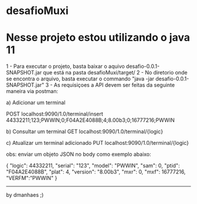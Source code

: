 # desafioMuxi
# Nesse projeto estou utilizando o java 11

1 - Para executar o projeto, basta baixar o aquivo desafio-0.0.1-SNAPSHOT.jar que está na pasta desafioMuxi/target/
2 - No diretorio onde se encontra o arquivo, basta executar o commando "java -jar desafio-0.0.1-SNAPSHOT.jar"
3 - As requisiçoes a API devem ser feitas da seguinte maneira via postman:

  a) Adicionar um terminal 
  
  POST localhost:9090/1.0/terminal/insert
  44332211;123;PWWIN;0;F04A2E4088B;4;8.00b3;0;16777216;PWWIN
  
  b) Consultar um terminal 
  GET localhost:9090/1.0/terminal/{logic}
  
  c) Atualizar um terminal adicionado
  PUT localhost:9090/1.0/terminal/{logic}
  
  obs: enviar um objeto JSON no body como exemplo abaixo:
 
  {
    "logic": 44332211,
    "serial": "123",
    "model": "PWWIN",
    "sam": 0,
    "ptid": "F04A2E4088B",
    "plat": 4,
    "version": "8.00b3",
    "mxr": 0,
    "mxf": 16777216,
    "VERFM":”PWWIN"
  }
 
 
 -------------------
 by dmanhaes ;)
